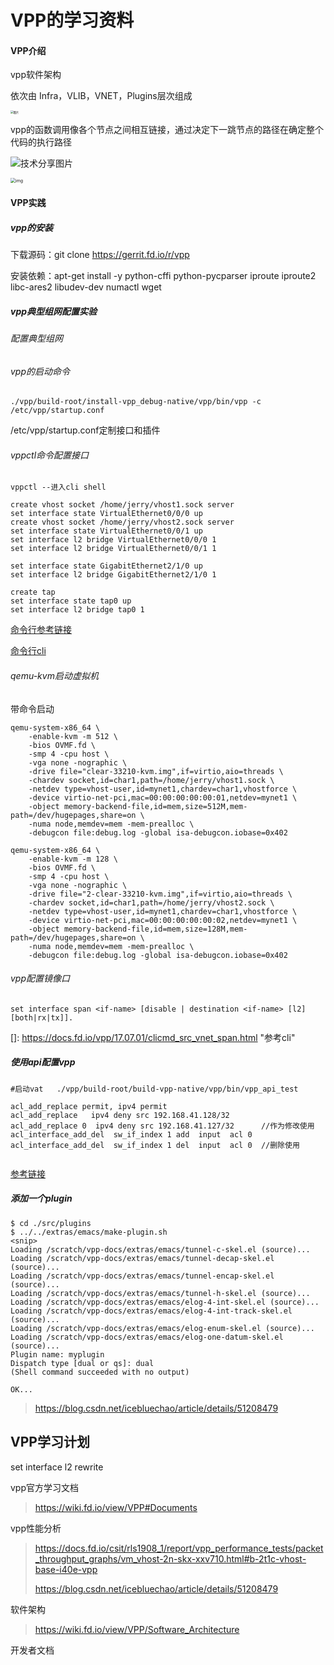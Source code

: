 # VPP的学习资料



#### VPP介绍

vpp软件架构

依次由 Infra，VLIB，VNET，Plugins层次组成

<img src="https://fd.io/docs/vpp/master/_images/VPP_Layering.png" alt="图片" style="zoom: 30%;" />





vpp的函数调用像各个节点之间相互链接，通过决定下一跳节点的路径在确定整个代码的执行路径



![技术分享图片](http://image.mamicode.com/info/201806/20180601122052629136.png)

<img src="https://fd.io/img/tech-02.png" alt="img" style="zoom: 50%;" />

#### VPP实践

##### vpp的安装

下载源码：git clone https://gerrit.fd.io/r/vpp

安装依赖：apt-get install -y python-cffi python-pycparser iproute iproute2 libc-ares2 libudev-dev numactl wget

[1]: https://blog.csdn.net/weixin_40815457/article/details/86476920	"安装参考链接"



##### vpp典型组网配置实验

###### 配置典型组网



###### vpp的启动命令

```
./vpp/build-root/install-vpp_debug-native/vpp/bin/vpp -c /etc/vpp/startup.conf 
```

/etc/vpp/startup.conf定制接口和插件





###### vppctl命令配置接口

```
vppctl --进入cli shell

create vhost socket /home/jerry/vhost1.sock server
set interface state VirtualEthernet0/0/0 up
create vhost socket /home/jerry/vhost2.sock server
set interface state VirtualEthernet0/0/1 up	
set interface l2 bridge VirtualEthernet0/0/0 1
set interface l2 bridge VirtualEthernet0/0/1 1

set interface state GigabitEthernet2/1/0 up
set interface l2 bridge GigabitEthernet2/1/0 1

create tap
set interface state tap0 up
set interface l2 bridge tap0 1
```

[命令行参考链接](https://wiki.fd.io/view/VPP/Command-line_Interface_(CLI)_Guide)

[命令行cli](https://docs.fd.io/vpp/19.08.2/d8/d37/clicmd_src_vnet_l2.html)

###### qemu-kvm启动虚拟机

带命令启动

```
qemu-system-x86_64 \
    -enable-kvm -m 512 \
    -bios OVMF.fd \
    -smp 4 -cpu host \
    -vga none -nographic \
    -drive file="clear-33210-kvm.img",if=virtio,aio=threads \
    -chardev socket,id=char1,path=/home/jerry/vhost1.sock \
    -netdev type=vhost-user,id=mynet1,chardev=char1,vhostforce \
    -device virtio-net-pci,mac=00:00:00:00:00:01,netdev=mynet1 \
    -object memory-backend-file,id=mem,size=512M,mem-path=/dev/hugepages,share=on \
    -numa node,memdev=mem -mem-prealloc \
    -debugcon file:debug.log -global isa-debugcon.iobase=0x402
    
qemu-system-x86_64 \
    -enable-kvm -m 128 \
    -bios OVMF.fd \
    -smp 4 -cpu host \
    -vga none -nographic \
    -drive file="2-clear-33210-kvm.img",if=virtio,aio=threads \
    -chardev socket,id=char1,path=/home/jerry/vhost2.sock \
    -netdev type=vhost-user,id=mynet1,chardev=char1,vhostforce \
    -device virtio-net-pci,mac=00:00:00:00:00:02,netdev=mynet1 \
    -object memory-backend-file,id=mem,size=128M,mem-path=/dev/hugepages,share=on \
    -numa node,memdev=mem -mem-prealloc \
    -debugcon file:debug.log -global isa-debugcon.iobase=0x402
```



###### vpp配置镜像口

```
set interface span <if-name> [disable | destination <if-name> [l2] [both|rx|tx]].
```

[]: https://docs.fd.io/vpp/17.07.01/clicmd_src_vnet_span.html	"参考cli"



##### 使用api配置vpp

```
#启动vat   ./vpp/build-root/build-vpp-native/vpp/bin/vpp_api_test

acl_add_replace permit, ipv4 permit
acl_add_replace   ipv4 deny src 192.168.41.128/32  
acl_add_replace 0  ipv4 deny src 192.168.41.127/32      //作为修改使用
acl_interface_add_del  sw_if_index 1 add  input  acl 0
acl_interface_add_del  sw_if_index 1 del  input  acl 0  //删除使用


```

[参考链接](https://blog.csdn.net/turbock/article/details/100731125)



##### 添加一个plugin

```
$ cd ./src/plugins
$ ../../extras/emacs/make-plugin.sh
<snip>
Loading /scratch/vpp-docs/extras/emacs/tunnel-c-skel.el (source)...
Loading /scratch/vpp-docs/extras/emacs/tunnel-decap-skel.el (source)...
Loading /scratch/vpp-docs/extras/emacs/tunnel-encap-skel.el (source)...
Loading /scratch/vpp-docs/extras/emacs/tunnel-h-skel.el (source)...
Loading /scratch/vpp-docs/extras/emacs/elog-4-int-skel.el (source)...
Loading /scratch/vpp-docs/extras/emacs/elog-4-int-track-skel.el (source)...
Loading /scratch/vpp-docs/extras/emacs/elog-enum-skel.el (source)...
Loading /scratch/vpp-docs/extras/emacs/elog-one-datum-skel.el (source)...
Plugin name: myplugin
Dispatch type [dual or qs]: dual
(Shell command succeeded with no output)

OK...
```

> https://blog.csdn.net/icebluechao/article/details/51208479





## VPP学习计划

set interface l2 rewrite  

vpp官方学习文档

> https://wiki.fd.io/view/VPP#Documents

vpp性能分析

> https://docs.fd.io/csit/rls1908_1/report/vpp_performance_tests/packet_throughput_graphs/vm_vhost-2n-skx-xxv710.html#b-2t1c-vhost-base-i40e-vpp
>
> https://blog.csdn.net/icebluechao/article/details/51208479

软件架构

> https://wiki.fd.io/view/VPP/Software_Architecture

开发者文档

[1]: https://fd.io/docs/vpp/master/gettingstarted/developers/gdb_examples.html	"开发者文档，包括build gdb"


